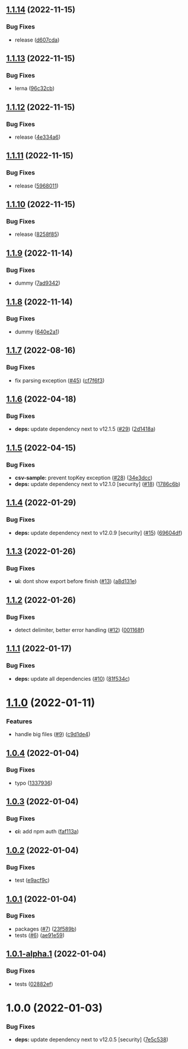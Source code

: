## [1.1.14](https://github.com/SocialGouv/anonymify/compare/v1.1.13...v1.1.14) (2022-11-15)


### Bug Fixes

* release ([d607cda](https://github.com/SocialGouv/anonymify/commit/d607cda6d2e7fe61998797e286f02f40258ced70))

## [1.1.13](https://github.com/SocialGouv/anonymify/compare/v1.1.12...v1.1.13) (2022-11-15)


### Bug Fixes

* lerna ([96c32cb](https://github.com/SocialGouv/anonymify/commit/96c32cb6f24601619ebe309060bc027cff11ecc0))

## [1.1.12](https://github.com/SocialGouv/anonymify/compare/v1.1.11...v1.1.12) (2022-11-15)


### Bug Fixes

* release ([4e334a6](https://github.com/SocialGouv/anonymify/commit/4e334a6723cc91c808ae96fd9c3b4358dbd0630b))

## [1.1.11](https://github.com/SocialGouv/anonymify/compare/v1.1.10...v1.1.11) (2022-11-15)


### Bug Fixes

* release ([5968011](https://github.com/SocialGouv/anonymify/commit/5968011477f5f06d37b1099430be16c0c39b641d))

## [1.1.10](https://github.com/SocialGouv/anonymify/compare/v1.1.9...v1.1.10) (2022-11-15)


### Bug Fixes

* release ([8258f85](https://github.com/SocialGouv/anonymify/commit/8258f85d9272f8faa7949932adbc07379244a9c1))

## [1.1.9](https://github.com/SocialGouv/anonymify/compare/v1.1.8...v1.1.9) (2022-11-14)


### Bug Fixes

* dummy ([7ad9342](https://github.com/SocialGouv/anonymify/commit/7ad93424a715540e4d494a829d71a5e840ebee36))

## [1.1.8](https://github.com/SocialGouv/anonymify/compare/v1.1.7...v1.1.8) (2022-11-14)


### Bug Fixes

* dummy ([640e2a1](https://github.com/SocialGouv/anonymify/commit/640e2a17367b8f86631b9feae9651d96c445bb84))

## [1.1.7](https://github.com/SocialGouv/anonymify/compare/v1.1.6...v1.1.7) (2022-08-16)


### Bug Fixes

* fix parsing exception ([#45](https://github.com/SocialGouv/anonymify/issues/45)) ([cf7f6f3](https://github.com/SocialGouv/anonymify/commit/cf7f6f357653bd86474e293dd3d4a1cdcb2bb817))

## [1.1.6](https://github.com/SocialGouv/anonymify/compare/v1.1.5...v1.1.6) (2022-04-18)


### Bug Fixes

* **deps:** update dependency next to v12.1.5 ([#29](https://github.com/SocialGouv/anonymify/issues/29)) ([2d1418a](https://github.com/SocialGouv/anonymify/commit/2d1418ae408eeeb8119d833d59c4fc89169b9fef))

## [1.1.5](https://github.com/SocialGouv/anonymify/compare/v1.1.4...v1.1.5) (2022-04-15)


### Bug Fixes

* **csv-sample:** prevent topKey exception ([#28](https://github.com/SocialGouv/anonymify/issues/28)) ([34e3dcc](https://github.com/SocialGouv/anonymify/commit/34e3dcc91aa19e9e5a0fdb1c845e1d88e029e307))
* **deps:** update dependency next to v12.1.0 [security] ([#18](https://github.com/SocialGouv/anonymify/issues/18)) ([1786c6b](https://github.com/SocialGouv/anonymify/commit/1786c6b0a6ccfb7427f3cbea660b6be14297a233))

## [1.1.4](https://github.com/SocialGouv/anonymify/compare/v1.1.3...v1.1.4) (2022-01-29)


### Bug Fixes

* **deps:** update dependency next to v12.0.9 [security] ([#15](https://github.com/SocialGouv/anonymify/issues/15)) ([69604df](https://github.com/SocialGouv/anonymify/commit/69604dfd9e7b4947b2ad8d745c89dc9e16dac52b))

## [1.1.3](https://github.com/SocialGouv/anonymify/compare/v1.1.2...v1.1.3) (2022-01-26)


### Bug Fixes

* **ui:** dont show export before finish ([#13](https://github.com/SocialGouv/anonymify/issues/13)) ([a8d131e](https://github.com/SocialGouv/anonymify/commit/a8d131eba020e684eedff57e140430ad5f2e211b))

## [1.1.2](https://github.com/SocialGouv/anonymify/compare/v1.1.1...v1.1.2) (2022-01-26)


### Bug Fixes

* detect delimiter, better error handling ([#12](https://github.com/SocialGouv/anonymify/issues/12)) ([001168f](https://github.com/SocialGouv/anonymify/commit/001168f227d247480df062a7026fc501b0e8f969))

## [1.1.1](https://github.com/SocialGouv/anonymify/compare/v1.1.0...v1.1.1) (2022-01-17)


### Bug Fixes

* **deps:** update all dependencies ([#10](https://github.com/SocialGouv/anonymify/issues/10)) ([81f534c](https://github.com/SocialGouv/anonymify/commit/81f534c643191e46aa083f2b868fa4876664d7b9))

# [1.1.0](https://github.com/SocialGouv/anonymify/compare/v1.0.4...v1.1.0) (2022-01-11)


### Features

* handle big files ([#9](https://github.com/SocialGouv/anonymify/issues/9)) ([c9d1de4](https://github.com/SocialGouv/anonymify/commit/c9d1de4ba8f0e76ad6ea1d21d3ecf734b5d6905e))

## [1.0.4](https://github.com/SocialGouv/anonymify/compare/v1.0.3...v1.0.4) (2022-01-04)


### Bug Fixes

* typo ([1337936](https://github.com/SocialGouv/anonymify/commit/1337936d44871e01f801dea726cd863fbf32e598))

## [1.0.3](https://github.com/SocialGouv/anonymify/compare/v1.0.2...v1.0.3) (2022-01-04)


### Bug Fixes

* **ci:** add npm auth ([faf113a](https://github.com/SocialGouv/anonymify/commit/faf113a2740d6cfb53d4f0dae1dd461ec41ec38f))

## [1.0.2](https://github.com/SocialGouv/anonymify/compare/v1.0.1...v1.0.2) (2022-01-04)


### Bug Fixes

* test ([e9acf9c](https://github.com/SocialGouv/anonymify/commit/e9acf9cf1a83d377046079bf63a5e6c440af4965))

## [1.0.1](https://github.com/SocialGouv/anonymify/compare/v1.0.0...v1.0.1) (2022-01-04)


### Bug Fixes

* packages ([#7](https://github.com/SocialGouv/anonymify/issues/7)) ([23f589b](https://github.com/SocialGouv/anonymify/commit/23f589b92aebc5fed0e4940b037daf878eb5836c))
* tests ([#6](https://github.com/SocialGouv/anonymify/issues/6)) ([ae91e59](https://github.com/SocialGouv/anonymify/commit/ae91e5975fd8784a846f88ce0bf8835fd9e009ef))

## [1.0.1-alpha.1](https://github.com/SocialGouv/anonymify/compare/v1.0.0...v1.0.1-alpha.1) (2022-01-04)


### Bug Fixes

* tests ([02882ef](https://github.com/SocialGouv/anonymify/commit/02882ef28ba6e2c1e1e02affe9513c4d994f635f))

# 1.0.0 (2022-01-03)


### Bug Fixes

* **deps:** update dependency next to v12.0.5 [security] ([7e5c538](https://github.com/SocialGouv/anonymify/commit/7e5c5384774776d50feeb75a788916c1210c0d32))
